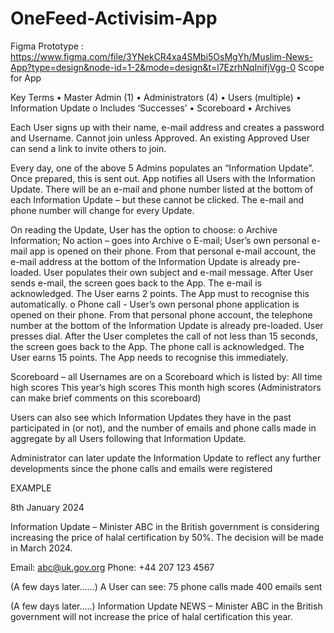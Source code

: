 # OneFeed-Activisim-App
Figma Prototype : https://www.figma.com/file/3YNekCR4xa4SMbi5OsMgYh/Muslim-News-App?type=design&node-id=1-2&mode=design&t=l7EzrhNqInifjVgg-0
Scope for App

Key Terms • Master Admin (1) • Administrators (4) • Users (multiple) • Information Update o Includes ‘Successes’ • Scoreboard • Archives

Each User signs up with their name, e-mail address and creates a password and Username. Cannot join unless Approved. An existing Approved User can send a link to invite others to join.

Every day, one of the above 5 Admins populates an “Information Update”. Once prepared, this is sent out. App notifies all Users with the Information Update. There will be an e-mail and phone number listed at the bottom of each Information Update – but these cannot be clicked. The e-mail and phone number will change for every Update.

On reading the Update, User has the option to choose: o Archive Information; No action – goes into Archive o E-mail; User’s own personal e-mail app is opened on their phone. From that personal e-mail account, the e-mail address at the bottom of the Information Update is already pre-loaded. User populates their own subject and e-mail message. After User sends e-mail, the screen goes back to the App. The e-mail is acknowledged. The User earns 2 points. The App must to recognise this automatically. o Phone call - User’s own personal phone application is opened on their phone. From that personal phone account, the telephone number at the bottom of the Information Update is already pre-loaded. User presses dial. After the User completes the call of not less than 15 seconds, the screen goes back to the App. The phone call is acknowledged. The User earns 15 points. The App needs to recognise this immediately.

Scoreboard – all Usernames are on a Scoreboard which is listed by: All time high scores This year’s high scores This month high scores (Administrators can make brief comments on this scoreboard)

Users can also see which Information Updates they have in the past participated in (or not), and the number of emails and phone calls made in aggregate by all Users following that Information Update.

Administrator can later update the Information Update to reflect any further developments since the phone calls and emails were registered

EXAMPLE

8th January 2024

Information Update – Minister ABC in the British government is considering increasing the price of halal certification by 50%. The decision will be made in March 2024.

Email: abc@uk.gov.org Phone: +44 207 123 4567

(A few days later……) A User can see: 75 phone calls made 400 emails sent

(A few days later…..) Information Update NEWS – Minister ABC in the British government will not increase the price of halal certification this year.
